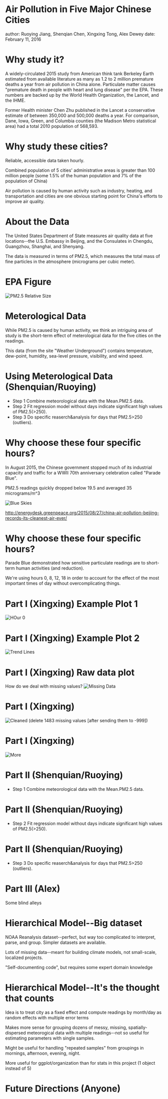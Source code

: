 Air Pollution in Five Major Chinese Cities
========================================================
author: Ruoying Jiang, Shenqian Chen, Xingxing Tong, Alex Dewey
date: February 11, 2016

Why study it?
========================================================
A widely-circulated 2015 study from American
think tank Berkeley Earth estimated from available literature
as many as 1.2 to 2 million premature deaths a year from air pollution
in China alone. Particulate matter causes "premature death 
in people with heart and lung disease" per the EPA. 
These numbers are backed up by the World
Health Organization, the Lancet, and the IHME.

Former Health minister Chen Zhu published 
in the Lancet a conservative estimate of between
350,000 and 500,000 deaths a year. For comparison,
Dane, Iowa, Green, and Columbia counties (the 
Madison Metro statistical area) had a total
2010 population of 568,593.


Why study these cities?
========================================================
Reliable, accessible data taken hourly.

Combined population of 5 cities' administrative areas is greater than
100 million people (some 1.5% of the human population 
and 7% of the population of China)

Air pollution is caused by human activity
such as industry, heating, and transportation
and cities are one obvious starting point
for China's efforts to improve air quality.

About the Data
========================================================
The United States Department of State measures
air quality data at five locations--the U.S. Embassy in
Beijing, and the Consulates in Chengdu, Guangzhou,
Shanghai, and Shenyang. 

The data is measured in terms of PM2.5, which measures the 
total mass of fine particles in the atmosphere (micrograms
per cubic meter).

EPA Figure
========================================================
![PM2.5 Relative Size](./Synthesis-figure/PM25_Graphic.jpg)

Meterological Data
========================================================
While PM2.5 is caused by human activity, we think
an intriguing area of study is the short-term effect of
meterological data for the five cities on the readings.

This data (from the site "Weather Underground") 
contains temperature, dew-point, humidity, sea-level
pressure, visibility, and wind speed.

Using Meterological Data (Shenquian/Ruoying)
========================================================
- Step 1 Combine meteorological data with the Mean.PM2.5 data.
- Step 2 Fit regression model without days indicate significant high values of PM2.5(>250).
- Step 3 Do specific reaserch&analysis for days that PM2.5>250 (outliers).


Why choose these four specific hours?
========================================================
In August 2015, the Chinese government stopped much of its
industrial capacity and traffic for a 
WWII 70th anniversary celebration called "Parade Blue".

PM2.5 readings quickly dropped below 19.5 and averaged 35 micrograms/m^3

![Blue Skies](./Synthesis-figure/GettyImages-457156650.jpg)

http://energydesk.greenpeace.org/2015/08/27/china-air-pollution-beijing-records-its-cleanest-air-ever/

Why choose these four specific hours?
========================================================
Parade Blue demonstrated how sensitive particulate readings
are to short-term human activities (and reduction).

We're using hours 0, 8, 12, 18 in order to account
for the effect of the most important times of day
without overcomplicating things.




Part I (Xingxing) Example Plot 1
========================================================
![HOur 0](./Synthesis-figure/w2_4.png)

Part I (Xingxing) Example Plot 2
========================================================
![Trend Lines](./Synthesis-figure/w2_3.png)

Part I (Xingxing) Raw data plot
========================================================
How do we deal with missing values? 
![Missing Data](./Synthesis-figure/txx_p1.png)

Part I (Xingxing)
========================================================
![Cleaned](./Synthesis-figure/txx_p2.png)
(delete 1483 missing values [after sending them to -999])

Part I (Xingxing)
========================================================
![More](./Synthesis-figure/txx_p3.png)

Part II (Shenquian/Ruoying)
========================================================
- Step 1 Combine meteorological data with the Mean.PM2.5 data.


Part II (Shenquian/Ruoying)
========================================================
- Step 2 Fit regression model without days indicate significant high values of PM2.5(>250).


Part II (Shenquian/Ruoying)
========================================================
- Step 3 Do specific reaserch&analysis for days that PM2.5>250 (outliers).

Part III (Alex)
========================================================
Some blind alleys

Hierarchical Model--Big dataset
========================================================
NOAA Reanalysis dataset--perfect, but way too complicated
to interpret, parse, and group. Simpler datasets
are available.

Lots of missing data--meant for building climate models,
not small-scale, localized projects.

"Self-documenting code", but requires some expert domain
knowledge

Hierarchical Model--It's the thought that counts
========================================================
Idea is to treat city as a fixed effect
and compute readings by month/day as random effects
with multiple error terms

Makes more sense for grouping dozens of 
messy, missing, spatially-dispersed meteorogical
data with multiple readings--not so useful for
estimating parameters with single samples.

Might be useful for handling "repeated samples" from 
groupings in mornings, afternoon, evening, night. 

More useful for ggplot/organization than for stats
in this project (1 object instead of 5)


Future Directions (Anyone)
========================================================
